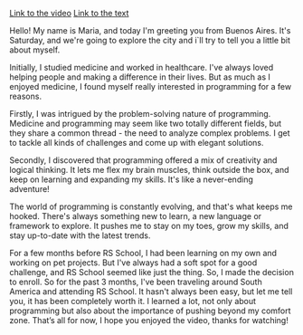 [Link to the video](https://youtu.be/fYhzLZLHS-Y)
[Link to the text](hhttps://docs.google.com/document/d/1RLydlSrhd1BtcAjB0khPsktyr10aAC7ADSXbyXKJnxk/edit?usp=sharing)

Hello! My name is Maria, and today I'm greeting you from Buenos Aires. It's Saturday, and we're going to explore the city and i`ll try to tell you a little bit about myself.

Initially, I studied medicine and worked in healthcare. I've always loved helping people and making a difference in their lives. But as much as I enjoyed medicine, I found myself really interested in programming for a few reasons.

Firstly, I was intrigued by the problem-solving nature of programming. Medicine and programming may seem like two totally different fields, but they share a common thread - the need to analyze complex problems. I get to tackle all kinds of challenges and come up with elegant solutions. 

Secondly, I discovered that programming offered a mix of creativity and logical thinking. It lets me flex my brain muscles, think outside the box, and keep on learning and expanding my skills. It's like a never-ending adventure!

The world of programming is constantly evolving, and that's what keeps me hooked. There's always something new to learn, a new language or framework to explore. It pushes me to stay on my toes, grow my skills, and stay up-to-date with the latest trends.

For a few months before RS School, I had been learning on my own and working on pet projects. But I've always had a soft spot for a good challenge, and RS School seemed like just the thing. So, I made the decision to enroll. So for the past 3 months, I've been traveling around South America and attending RS School. It hasn't always been easy, but let me tell you, it has been completely worth it. I learned a lot, not only about programming but also about the importance of pushing beyond my comfort zone. That’s all for now, I hope you enjoyed the video, thanks for watching!


